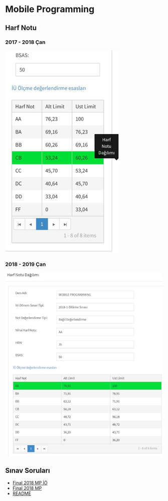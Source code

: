 # Mobile Programming 

## Harf Notu

### 2017 - 2018 Çan

![](../../res/can_mobile_prom.png)

### 2018 - 2019 Çan

![](../../res/can_mobile_prom_bitirme.png)
<!--Index-->

## Sınav Soruları

- [Final 2018 MP İÖ](./S%C4%B1nav%20Sorular%C4%B1/Final%202018%20MP%20%C4%B0%C3%96.pdf)
- [Final 2018 MP](./S%C4%B1nav%20Sorular%C4%B1/Final%202018%20MP.pdf)
- [README](./S%C4%B1nav%20Sorular%C4%B1/README.md)



<!--Index-->
